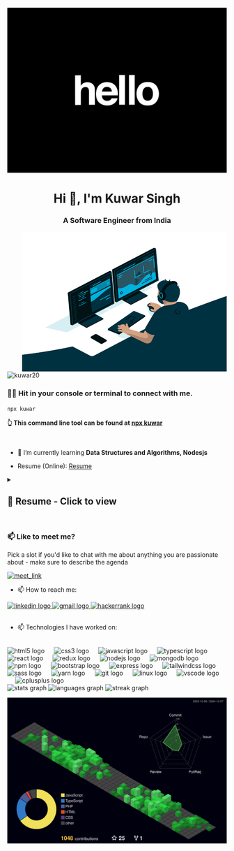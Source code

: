 ![MasterHead](https://github.com/Kuwar20/Kuwar20/blob/main/2.gif)


<h1 align="center">Hi 👋, I'm Kuwar Singh</h1>
<h3 align="center">A Software Engineer from India</h3>
<img align="right" alt="coding" width="470"  height="320" src="https://github.com/Kuwar20/Kuwar20/blob/main/code.gif">



<p align="left"> <img src="https://komarev.com/ghpvc/?username=kuwar20&label=Profile%20views&color=0e75b6&style=flat" alt="kuwar20" /> </p>

### **👨‍💻 Hit in your console or terminal to connect with me.**

```bash
npx kuwar
```

**👆 This command line tool can be found at  [npx kuwar](https://www.npmjs.com/package/kuwar)**

<br/>

- 🌱 I’m currently learning **Data Structures and Algorithms, Nodesjs**

- Resume (Online): [Resume](https://kuwar-resume.vercel.app/)

<details>
<summary><h2>📄 Resume - Click to view </h2></summary>

  <div align="center">
  <h1><strong>KUWAR SINGH</strong></h1>
</div>

<div align="center">
  <a href="https://www.linkedin.com/in/kuwar-singh/">LinkedIn</a> | <a href="https://www.npmjs.com/package/kuwar">npx kuwar</a> | <a href="mailto:kuwarx1@gmail.com">kuwarx1@gmail.com</a>
  <br>
  Phone: +91 **********
</div>

---


**SUMMARY**

- Engineering graduate eager to leverage full-stack web and cross platform mobile development skills for entry-level software development. Hands-on engineer with open-source contributions, also building responsive web and mobile applications.

---

**PROJECTS EXPERIENCE**  

**Easy Booking ®**  <kbd> <br> MERN, TypeScript, Tailwind CSS, Stripe<br> </kbd>   &nbsp;[Repo](https://github.com/Kuwar20/Easy-Booking)
- Integrated Stripe for secure payment processing using PaymentIntents API, improving real-time updates, while
utilizing Cloudinary for image storage to reduce storage costs by 20% through image resizing and compression.
- Enhanced user authentication with Google OAuth for secure sign-ins, which boosted user engagement time by 20%
and satisfaction by 15% Additionally, optimized search, sort, along with adding contextual help for hotel searches. 
- Boosted system performance by 30% through load balancing with Node.js cluster module, distributing traffic across
CPU cores, and implemented real-time logging with Morgan and Winston to monitor and troubleshoot issues.  
- Secured user authentication with JWT and improved deployment using Docker for containerization and Docker
Compose for multi-container orchestration, while reducing errors by 50% through E2E testing with Playwright. 

**Recipe By You ®**  <kbd> <br> React Native, React.js, Node.js, Express<br> </kbd>  &nbsp;[Repo](https://github.com/Kuwar20/recipe-by-you-frontend-Web)
- Engineered a cross-platform <a href="https://github.com/Kuwar20/recipe-by-you-Mobile">recipe app with React Native</a>, offering an intuitive interface for recipe exploration leveraging TheMealDB API.
- Achieved a 40% improvement in API call latency and a 15% faster app loading speed through caching, resulting in a 10% increase in app responsiveness.  
- Bridged search and creation by developing a full-stack recipe Web Application, enabling users to create, discover, and save culinary inspiration.  
- Built a scalable backend with Node.js/Express, capable of handling 10x more traffic.  

**Auth App ®**  <kbd> <br> MERN, Redux, Tailwind CSS, Firebase<br> </kbd>  &nbsp;[Repo](https://github.com/Kuwar20/Auth-fullstack-P-2) 
- Doubled login activity by implementing Firebase Auth, thereby enhancing user experience.  
- Increased platform retention by 25% through exclusive private routes, along with a 20% upswing in user adoption for the Profile page.  
- Reduced password-related security incidents by 30% through the implementation of JWT and bcrypt, improving the overall efficiency of the authentication system.  
- Enhanced system efficiency with 20% faster uploads and a 25% reduction in server storage using Firebase Storage with a 2 MB limit, while documenting API endpoints for clarity using Swagger ®.  

---

**EDUCATION**  

**Chandigarh University**  
- Bachelor of Engineering in Electronics and Communication 

---

**TECHNICAL SKILLS**  

**Languages:** C++, JavaScript, TypeScript  
**Web Development:** React.js, Redux, Node.js, Express.js, Bootstrap 5, REST API, MongoDB, PHP, MySQL  
**Additional:** Data Structures and Algorithms, Docker, Linux, Redis  
**Tools:** Git, VS Code, MongoDB Compass/Atlas, Android Studio, Postman, Ngrok  
**Coding Platforms:** Hacker Rank - hackerrank.com/profile/kuwarx1, Leetcode - leetcode.com/kuwarx2  

---

**ADDITIONAL**  

**Languages:** English, Hindi  
**Soft Skills:** Debugging, Conflict resolution, Creativity  
**Portfolio:** [https://ksportfolio-kuwars-projects.vercel.app](https://ksportfolio-kuwars-projects.vercel.app) ®
<hr/>
</details>
<br/>

### 📫 Like to meet me?

Pick a slot if you'd like to chat with me about anything you are passionate about - make sure to describe the agenda

<a href="https://calendly.com/kuwarx1/30min" target="_blank"><img width="498" alt="meet_link" src="https://user-images.githubusercontent.com/15426564/144297439-f530f383-e73e-41e0-9914-a9b7d3f432e5.png"></a>
<br/>
- 📫 How to reach me:

<div align="left">
  <a href="https://www.linkedin.com/in/kuwar-singh/" target="_blank">
    <img src="https://raw.githubusercontent.com/maurodesouza/profile-readme-generator/master/src/assets/icons/social/linkedin/default.svg" width="52" height="40" alt="linkedin logo" />
  </a>
  <a href="mailto:kuwarx1@gmail.com" target="_blank">
    <img src="https://raw.githubusercontent.com/maurodesouza/profile-readme-generator/master/src/assets/icons/social/gmail/default.svg" width="52" height="40" alt="gmail logo" />
  </a>
  <a href="https://www.hackerrank.com/profile/kuwarx1" target="_blank">
    <img src="https://raw.githubusercontent.com/maurodesouza/profile-readme-generator/master/src/assets/icons/social/hackerrank/default.svg" width="52" height="40" alt="hackerrank logo" />
  </a>
</div>
<br/>


- 📫 Technologies I have worked on:
<br/>

<div align="left">
  <img src="https://cdn.jsdelivr.net/gh/devicons/devicon/icons/html5/html5-original.svg" height="49" alt="html5 logo"  />
  <img width="14" />
  <img src="https://cdn.jsdelivr.net/gh/devicons/devicon/icons/css3/css3-original.svg" height="49" alt="css3 logo"  />
  <img width="14" />
  <img src="https://cdn.jsdelivr.net/gh/devicons/devicon/icons/javascript/javascript-original.svg" height="49" alt="javascript logo"  />
  <img width="14" />
  <img src="https://cdn.jsdelivr.net/gh/devicons/devicon/icons/typescript/typescript-original.svg" height="49" alt="typescript logo"  />
  <img width="14" />
  <img src="https://cdn.jsdelivr.net/gh/devicons/devicon/icons/react/react-original.svg" height="49" alt="react logo"  />
  <img width="14" />
  <img src="https://cdn.jsdelivr.net/gh/devicons/devicon/icons/redux/redux-original.svg" height="40" alt="redux logo"  />
  <img width="14" />
  <img src="https://cdn.jsdelivr.net/gh/devicons/devicon/icons/nodejs/nodejs-original.svg" height="49" alt="nodejs logo"  />
  <img width="14" />
  <img src="https://cdn.jsdelivr.net/gh/devicons/devicon/icons/mongodb/mongodb-original.svg" height="49" alt="mongodb logo"  />
  <img width="14" />
  <img src="https://cdn.jsdelivr.net/gh/devicons/devicon/icons/npm/npm-original-wordmark.svg" height="40" alt="npm logo"  />
  <img width="14" />
  <img src="https://cdn.jsdelivr.net/gh/devicons/devicon/icons/bootstrap/bootstrap-original.svg" height="49" alt="bootstrap logo"  />
  <img width="14" />
  <img src="https://cdn.jsdelivr.net/gh/devicons/devicon/icons/express/express-original.svg" height="49" alt="express logo"  />
  <img width="14" />
  <img src="https://cdn.jsdelivr.net/gh/devicons/devicon/icons/tailwindcss/tailwindcss-original-wordmark.svg" height="49" alt="tailwindcss logo"  /> 
  <img width="14" />
  <img src="https://cdn.jsdelivr.net/gh/devicons/devicon/icons/sass/sass-original.svg" height="40" alt="sass logo"  />
  <img width="14" />
  <img src="https://cdn.jsdelivr.net/gh/devicons/devicon/icons/yarn/yarn-original.svg" height="40" alt="yarn logo"  />
  <img width="14" />
  <img src="https://cdn.jsdelivr.net/gh/devicons/devicon/icons/git/git-original.svg" height="40" alt="git logo"  />
  <img width="14" />
  <img src="https://cdn.jsdelivr.net/gh/devicons/devicon/icons/linux/linux-original.svg" height="40" alt="linux logo"  />
  <img width="14" />
  <img src="https://cdn.jsdelivr.net/gh/devicons/devicon/icons/vscode/vscode-original.svg" height="40" alt="vscode logo"  />
  <img width="14" />
  <img src="https://cdn.jsdelivr.net/gh/devicons/devicon/icons/cplusplus/cplusplus-original.svg" height="49" alt="cplusplus logo"  />

</div>


<div align="left">
   <img src="https://github-stats-pink.vercel.app/api?username=Kuwar20&rank_icon=github&hide_title=false&hide_rank=false&show_icons=true&include_all_commits=true&count_private=true&disable_animations=false&theme=vue&locale=en&hide_border=false&order=1" height="170" alt="stats graph"  /> 
  <img src="https://github-stats-pink.vercel.app/api/top-langs?username=Kuwar20&locale=en&hide_title=false&layout=compact&card_width=320&langs_count=5&theme=vue&hide_border=false&order=2" height="170" alt="languages graph"  /> 
  <img src="https://github-readme-streak-stats-theta-livid.vercel.app?user=Kuwar20" height="161" alt="streak graph"  />
</div>


![svg](https://raw.githubusercontent.com/Kuwar20/Kuwar20/main/profile-3d-contrib/profile-night-green.svg)


